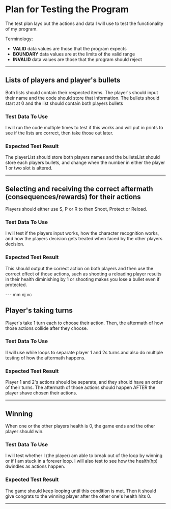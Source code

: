 # Plan for Testing the Program

The test plan lays out the actions and data I will use to test the functionality of my program.

Terminology:

- **VALID** data values are those that the program expects
- **BOUNDARY** data values are at the limits of the valid range
- **INVALID** data values are those that the program should reject

---

## Lists of players and player's bullets

Both lists should contain their respected items. The player's should input their name and the code should store that information. The bullets should start at 0 and the list should contain both players bullets

### Test Data To Use

I will run the code multiple times to test if this works and will put in prints to see if the lists are correct, then take those out later.

### Expected Test Result

The playerList should store both players names and the bulletsList should store each players bullets, and change when the number in either the player 1 or two slot is altered. 

---

## Selecting and receiving the correct aftermath (consequences/rewards) for their actions
Players should either use S, P or R to then Shoot, Protect or Reload. 


### Test Data To Use

I will test if the players input works, how the character recognition works, and how the players decision gets treated when faced by the other players decision.

### Expected Test Result

This should output the correct action on both players and then use the correct effect of those actions, such as shooting a reloading player results in their health diminishing by 1 or shooting makes you lose a bullet even if protected.

---            mm nj vc 

## Player's taking turns

Player's take 1 turn each to choose their action. Then, the aftermath of how those actions collide after they choose.

### Test Data To Use

II will use while loops to separate player 1 and 2s turns and also do multiple testing of how the aftermath happens. 

### Expected Test Result

Player 1 and 2's actions should be separate, and they should have an order of their turns. The aftermath of those actions should happen AFTER the player shave chosen their actions.

---

## Winning

When one or the other players health is 0, the game ends and the other player should win.

### Test Data To Use

I will test whether I (the player) am able to break out of the loop by winning or if I am stuck in a forever loop. I will also test to see how the health(hp) dwindles as actions happen.

### Expected Test Result

The game should keep looping until this condition is met. Then it should give congrats to the winning player after the other one's health hits 0.

---


